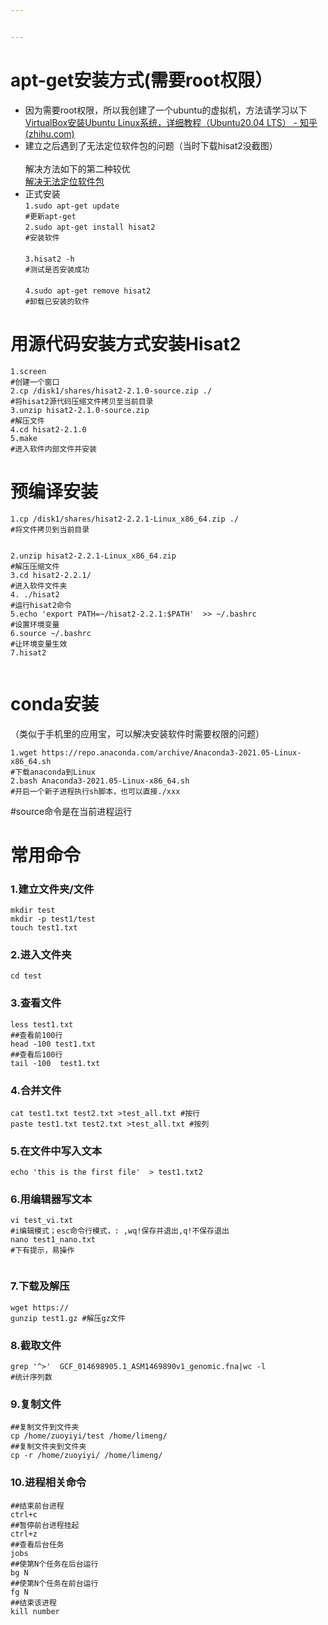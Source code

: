 ```yaml
---


---
```


<h1 id="apt-get安装方式需要root权限）">apt-get安装方式(需要root权限）</h1>
<ul>
<li>因为需要root权限，所以我创建了一个ubuntu的虚拟机，方法请学习以下<br>
<a href="https://zhuanlan.zhihu.com/p/317188273">VirtualBox安装Ubuntu Linux系统，详细教程（Ubuntu20.04 LTS） - 知乎 (zhihu.com)</a></li>
<li>建立之后遇到了无法定位软件包的问题（当时下载hisat2没截图）<br>
<img src="https://raw.githubusercontent.com/ZYyli/bioinfosoftware/master/2022/09/20/E0P8LrNM1FJVWDkU.png" alt=""><br>
解决方法如下的第二种较优<br>
<a href="https://www.jianshu.com/p/7916c6787b4f">解决无法定位软件包</a></li>
<li>正式安装<br>
<code>1.sudo apt-get update</code><br>
<code>#更新apt-get</code><br>
<code>2.sudo apt-get install hisat2</code><br>
<code>#安装软件</code><br>
<img src="https://raw.githubusercontent.com/ZYyli/bioinfosoftware/master/2022/09/20/67J7oc9Xu4EboR8M.jpeg" alt=""><br>
<code>3.hisat2 -h</code><br>
<code>#测试是否安装成功</code><br>
<img src="https://raw.githubusercontent.com/ZYyli/bioinfosoftware/master/2022/09/20/gMmk53vb5B01Ej5C.jpeg" alt=""><br>
<code>4.sudo apt-get remove hisat2</code><br>
<code>#卸载已安装的软件</code></li>
</ul>
<h1 id="用源代码安装方式安装hisat2">用源代码安装方式安装Hisat2</h1>
<p><code>1.screen</code><br>
<code>#创建一个窗口</code><br>
<code>2.cp /disk1/shares/hisat2-2.1.0-source.zip ./</code><br>
<code>#将hisat2源代码压缩文件拷贝至当前目录</code><br>
<img src="https://raw.githubusercontent.com/ZYyli/bioinfosoftware/master/2022/09/20/UttAfazYfMDnWOY7.jpeg" alt=""><br>
<code>3.unzip hisat2-2.1.0-source.zip</code><br>
<code>#解压文件</code><br>
<code>4.cd hisat2-2.1.0</code><br>
<code>5.make</code><br>
<code>#进入软件内部文件并安装</code><br>
<img src="https://raw.githubusercontent.com/ZYyli/bioinfosoftware/master/2022/09/20/DMsTW5vU4VqlawSk.png" alt=""></p>
<h1 id="预编译安装">预编译安装</h1>
<pre><code>1.cp /disk1/shares/hisat2-2.2.1-Linux_x86_64.zip ./
#将文件拷贝到当前目录
</code></pre>
<p><img src="https://raw.githubusercontent.com/ZYyli/bioinfosoftware/master/2022/10/04/HA0vIBmUOGatFhHE.jpeg" alt=""></p>
<pre><code>2.unzip hisat2-2.2.1-Linux_x86_64.zip
#解压压缩文件
3.cd hisat2-2.2.1/
#进入软件文件夹
4. ./hisat2
#运行hisat2命令
5.echo 'export PATH=~/hisat2-2.2.1:$PATH'  &gt;&gt; ~/.bashrc
#设置环境变量
6.source ~/.bashrc
#让环境变量生效
7.hisat2
</code></pre>
<p><img src="https://raw.githubusercontent.com/ZYyli/bioinfosoftware/master/2022/10/04/sAc0KuYoIV1hcvgp.png" alt=""></p>
<h1 id="conda安装">conda安装</h1>
<p>（类似于手机里的应用宝，可以解决安装软件时需要权限的问题）</p>
<pre><code>1.wget https://repo.anaconda.com/archive/Anaconda3-2021.05-Linux-x86_64.sh
#下载anaconda到Linux
2.bash Anaconda3-2021.05-Linux-x86_64.sh
#开启一个新子进程执行sh脚本，也可以直接./xxx
</code></pre>
<p>#source命令是在当前进程运行</p>
<h1 id="常用命令">常用命令</h1>
<h3 id="建立文件夹文件">1.建立文件夹/文件</h3>
<pre><code>mkdir test
mkdir -p test1/test
touch test1.txt
</code></pre>
<h3 id="进入文件夹">2.进入文件夹</h3>
<pre><code>cd test
</code></pre>
<h3 id="查看文件">3.查看文件</h3>
<pre><code>less test1.txt
##查看前100行
head -100 test1.txt
##查看后100行
tail -100  test1.txt
</code></pre>
<h3 id="合并文件">4.合并文件</h3>
<pre><code>cat test1.txt test2.txt &gt;test_all.txt #按行
paste test1.txt test2.txt &gt;test_all.txt #按列
</code></pre>
<h3 id="在文件中写入文本">5.在文件中写入文本</h3>
<pre><code>echo 'this is the first file'  &gt; test1.txt2
</code></pre>
<h3 id="用编辑器写文本">6.用编辑器写文本</h3>
<pre><code>vi test_vi.txt
#i编辑模式；esc命令行模式，: ,wq!保存并退出,q!不保存退出
nano test1_nano.txt
#下有提示，易操作
</code></pre>
<p><img src="https://raw.githubusercontent.com/ZYyli/bioinfosoftware/master/2022/10/04/btUOiq850Zz2KaEG.png" alt=""></p>
<h3 id="下载及解压">7.下载及解压</h3>
<pre><code>wget https://
gunzip test1.gz #解压gz文件
</code></pre>
<h3 id="截取文件">8.截取文件</h3>
<pre><code>grep '^&gt;'  GCF_014698905.1_ASM1469890v1_genomic.fna|wc -l
#统计序列数
</code></pre>
 
 ### 9.复制文件
 ```
 ##复制文件到文件夹
cp /home/zuoyiyi/test /home/limeng/
##复制文件夹到文件夹
cp -r /home/zuoyiyi/ /home/limeng/
```
### 10.进程相关命令
```
##结束前台进程
ctrl+c 
##暂停前台进程挂起
ctrl+z
##查看后台任务
jobs
##使第N个任务在后台运行
bg N 
##使第N个任务在前台运行
fg N
##结束该进程
kill number
```
<!--stackedit_data:
eyJoaXN0b3J5IjpbNTk4ODI0MDk1LC0zMTcyMzk3MzcsMTcxMj
UyODc4MV19
-->